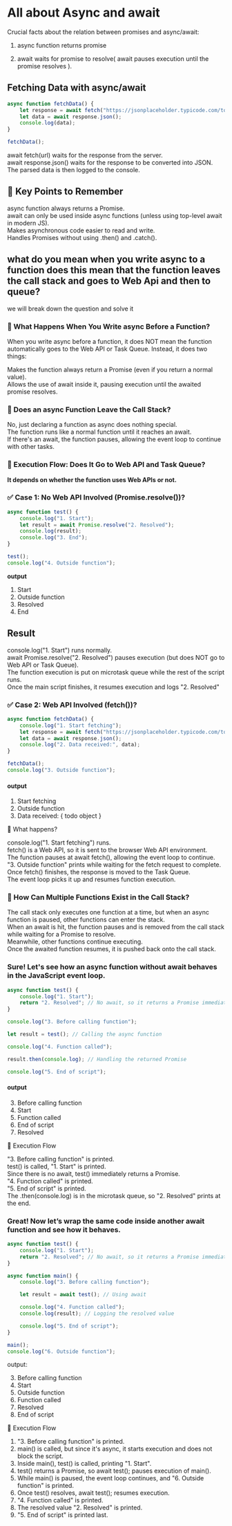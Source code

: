 # All about Async and await

Crucial facts about the relation between promises and async/await:

1) async function returns promise
   
2) await waits for promise to resolve( await pauses execution until the promise resolves ).

## Fetching Data with async/await

```javascript
async function fetchData() {
    let response = await fetch("https://jsonplaceholder.typicode.com/todos/1");
    let data = await response.json();
    console.log(data);
}

fetchData();
```

await fetch(url) waits for the response from the server. <br />
await response.json() waits for the response to be converted into JSON.<br />
The parsed data is then logged to the console. <br />

## 🔹 Key Points to Remember

async function always returns a Promise. <br />
await can only be used inside async functions (unless using top-level await in modern JS). <br />
Makes asynchronous code easier to read and write. <br />
Handles Promises without using .then() and .catch().<br />

## what do you mean when you write async to a function does this mean that the function leaves the call stack and goes to Web Api and then to queue?

we will break down the question and solve it 

### 🔹 What Happens When You Write async Before a Function?

When you write async before a function, it does NOT mean the function automatically goes to the Web API or Task Queue. Instead, it does two things:

Makes the function always return a Promise (even if you return a normal value).<br />
Allows the use of await inside it, pausing execution until the awaited promise resolves.<br />

### 🔹 Does an async Function Leave the Call Stack?

No, just declaring a function as async does nothing special.<br />
The function runs like a normal function until it reaches an await.<br />
If there's an await, the function pauses, allowing the event loop to continue with other tasks.<br />

### 🔹 Execution Flow: Does It Go to Web API and Task Queue?

**It depends on whether the function uses Web APIs or not.**

### ✅ Case 1: No Web API Involved (Promise.resolve())?

```javascript
async function test() {
    console.log("1. Start");
    let result = await Promise.resolve("2. Resolved");
    console.log(result);
    console.log("3. End");
}

test();
console.log("4. Outside function");
```

**output**

1. Start<br />
4. Outside function<br />
2. Resolved<br />
3. End<br />

## Result

console.log("1. Start") runs normally. <br />
await Promise.resolve("2. Resolved") pauses execution (but does NOT go to Web API or Task Queue).<br />
The function execution is put on microtask queue while the rest of the script runs.<br />
Once the main script finishes, it resumes execution and logs "2. Resolved"<br />

### ✅ Case 2: Web API Involved (fetch())?

```javascript
async function fetchData() {
    console.log("1. Start fetching");
    let response = await fetch("https://jsonplaceholder.typicode.com/todos/1");
    let data = await response.json();
    console.log("2. Data received:", data);
}

fetchData();
console.log("3. Outside function");
```

#### output

1. Start fetching<br />
3. Outside function<br />
2. Data received: { todo object }<br />

📌 What happens?

console.log("1. Start fetching") runs. <br />
fetch() is a Web API, so it is sent to the browser Web API environment. <br />
The function pauses at await fetch(), allowing the event loop to continue. <br />
"3. Outside function" prints while waiting for the fetch request to complete. <br />
Once fetch() finishes, the response is moved to the Task Queue. <br />
The event loop picks it up and resumes function execution. <br />

### 🔹 How Can Multiple Functions Exist in the Call Stack?

The call stack only executes one function at a time, but when an async function is paused, other functions can enter the stack.<br />
When an await is hit, the function pauses and is removed from the call stack while waiting for a Promise to resolve.<br />
Meanwhile, other functions continue executing.<br />
Once the awaited function resumes, it is pushed back onto the call stack.<br />


### Sure! Let's see how an async function without await behaves in the JavaScript event loop.

```javascript
async function test() {
    console.log("1. Start");
    return "2. Resolved"; // No await, so it returns a Promise immediately
}

console.log("3. Before calling function");

let result = test(); // Calling the async function

console.log("4. Function called");

result.then(console.log); // Handling the returned Promise

console.log("5. End of script");
```

#### output

3. Before calling function<br />
1. Start<br />
4. Function called<br />
5. End of script<br />
2. Resolved<br />

🔹 Execution Flow<br />

"3. Before calling function" is printed.<br />
test() is called, "1. Start" is printed.<br />
Since there is no await, test() immediately returns a Promise.<br />
"4. Function called" is printed.<br />
"5. End of script" is printed.<br />
The .then(console.log) is in the microtask queue, so "2. Resolved" prints at the end.<br />

### Great! Now let’s wrap the same code inside another await function and see how it behaves.

```javascript
async function test() {
    console.log("1. Start");
    return "2. Resolved"; // No await, so it returns a Promise immediately
}

async function main() {
    console.log("3. Before calling function");

    let result = await test(); // Using await

    console.log("4. Function called");
    console.log(result); // Logging the resolved value

    console.log("5. End of script");
}

main();
console.log("6. Outside function");
```

output:

3. Before calling function<br />
1. Start<br />
6. Outside function<br />
4. Function called<br />
2. Resolved<br />
5. End of script<br />

🔹 Execution Flow

1. "3. Before calling function" is printed.
2. main() is called, but since it's async, it starts execution and does not block the script.
3. Inside main(), test() is called, printing "1. Start".
4. test() returns a Promise, so await test(); pauses execution of main().
5. While main() is paused, the event loop continues, and "6. Outside function" is printed.
6. Once test() resolves, await test(); resumes execution.
7. "4. Function called" is printed.
8. The resolved value "2. Resolved" is printed.
9. "5. End of script" is printed last.
